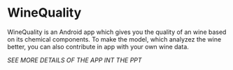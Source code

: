 # WineQuality

WineQuality is an Android app which gives you the quality of an wine based on its chemical components. 
To make the model, which analyzez the wine better, you can also contribute in app with your own wine data.

*SEE MORE DETAILS OF THE APP INT THE PPT*
